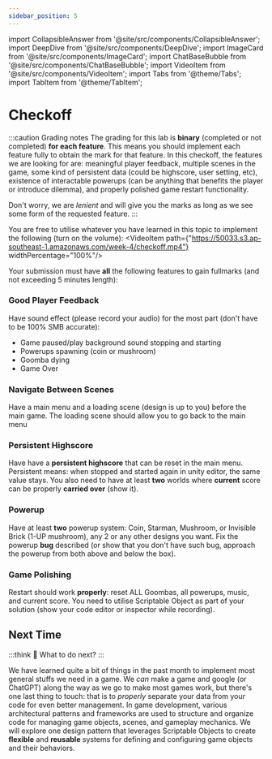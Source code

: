 ```yaml
---
sidebar_position: 5
---
```


import CollapsibleAnswer from '@site/src/components/CollapsibleAnswer';
import DeepDive from '@site/src/components/DeepDive';
import ImageCard from '@site/src/components/ImageCard';
import ChatBaseBubble from '@site/src/components/ChatBaseBubble';
import VideoItem from '@site/src/components/VideoItem';
import Tabs from '@theme/Tabs';
import TabItem from '@theme/TabItem';

# Checkoff

:::caution Grading notes
The grading for this lab is **binary** (completed or not completed) **for each feature**. This means you should implement each <span className="orange-bold">feature</span> fully to obtain the mark for that feature. In this checkoff, the features we are looking for are: meaningful player feedback, multiple scenes in the game, some kind of persistent data (could be highscore, user setting, etc), existence of interactable powerups (can be anything that benefits the player or introduce dilemma), and properly polished game restart functionality.

Don't worry, we are _lenient_ and will give you the marks as long as we see some form of the requested feature.
:::

You are free to utilise whatever you have learned in this topic to implement the following (turn on the volume):
<VideoItem path={"https://50033.s3.ap-southeast-1.amazonaws.com/week-4/checkoff.mp4"} widthPercentage="100%"/>

Your submission must have **all** the following features to gain fullmarks (and not exceeding 5 minutes length):

### Good Player Feedback

Have sound effect (please record your audio) for the most part (don't have to be 100% SMB accurate):

- Game paused/play background sound stopping and starting
- Powerups spawning (coin or mushroom)
- Goomba dying
- Game Over

### Navigate Between Scenes

Have a main menu and a loading scene (design is up to you) before the main game. The loading scene should allow you to go back to the main menu

### Persistent Highscore

Have have a **persistent highscore** that can be reset in the main menu. Persistent means: when stopped and started again in unity editor, the same value stays. You also need to have at least **two** worlds where **current** score can be properly **carried over** (show it).

### Powerup

Have at least **two** powerup system: Coin, Starman, Mushroom, or Invisible Brick (1-UP mushroom), any 2 or any other designs you want. Fix the powerup **bug** described (or show that you don't have such bug, approach the powerup from both above and below the box).

### Game Polishing

Restart should work **properly**: reset ALL Goombas, all powerups, music, and current score. You need to utilise Scriptable Object as part of your solution (show your code editor or inspector while recording).

## Next Time

:::think 🤔
What to do next?
:::

We have learned quite a bit of things in the past month to implement most general stuffs we need in a game. We _can_ make a game and google (or ChatGPT) along the way as we go to make most games work, but there's one last thing to touch: that is to _properly_ separate your data from your code for even better management. In game development, various architectural patterns and frameworks are used to structure and organize code for managing game objects, scenes, and gameplay mechanics. We will explore one design pattern that leverages Scriptable Objects to create **flexible** and **reusable** systems for defining and configuring game objects and their behaviors.
